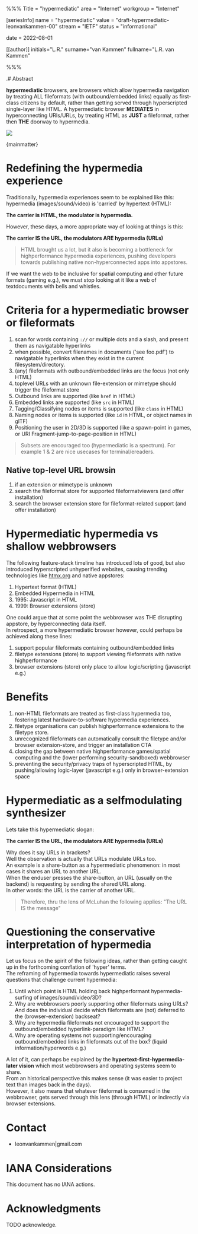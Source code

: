 %%%
Title = "hypermediatic"
area = "Internet"
workgroup = "Internet"

[seriesInfo]
name = "hypermediatic"
value = "draft-hypermediatic-leonvankammen-00"
stream = "IETF"
status = "informational"

date = 2022-08-01 

[[author]]
initials="L.R."
surname="van Kammen"
fullname="L.R. van Kammen"

%%%

<!-- for annotated version see: https://raw.githubusercontent.com/ietf-tools/rfcxml-templates-and-schemas/main/draft-rfcxml-general-template-annotated-00.xml -->

.# Abstract

**hypermediatic** browsers, are browsers which allow hypermedia navigation by treating ALL fileformats (with outbound/embedded links) equally as first-class citizens by default, rather than getting served through hyperscripted single-layer like HTML.
A hypermediatic browser <b>MEDIATES</b> in hyperconnecting URIs/URLs, by treating HTML as **JUST** a fileformat, rather then **THE** doorway to hypermedia.

<img src="droste.jpg" style="max-width:600px"/>

{mainmatter}

# Redefining the hypermedia experience 

Traditionally, hypermedia experiences seem to be explained like this: hypermedia (images/sound/video) is 'carried' by hypertext (HTML):

**The carrier is HTML, the modulator is hypermedia.**

However, these days, a more appropriate way of looking at things is this:

**The carrier IS the URL, the modulators ARE hypermedia (URLs)**

> HTML brought us a lot, but it also is becoming a bottleneck for highperformance hypermedia experiences, pushing developers towards publishing native non-hyperconnected apps into appstores.

If we want the web to be inclusive for spatial computing and other future formats (gaming e.g.), we must stop looking at it like a web of textdocuments with bells and whistles.

# Criteria for a hypermediatic browser or fileformats

1. scan for words containing `://` or multiple dots and a slash, and present them as navigatable hyperlinks
2. when possible, convert filenames in documents ('see foo.pdf') to navigatable hyperlinks when they exist in the current filesystem/directory.
3. (any) fileformats with outbound/embedded links are the focus (not only HTML)
4. toplevel URLs with an unknown file-extension or mimetype should trigger the fileformat store 
5. Outbound links are supported (like `href` in HTML)
6. Embedded links are supported (like `src` in HTML)
7. Tagging/Classifying nodes or items is supported (like `class` in HTML)
8. Naming nodes or items is supported (like `id` in HTML, or object names in glTF)
9. Positioning the user in 2D/3D is supported (like a spawn-point in games, or URI Fragment-jump-to-page-position in HTML)

> Subsets are encouraged too (hypermediatic is a spectrum). For example 1 & 2 are nice usecases for terminal/ereaders.

## Native top-level URL browsin

1. if an extension or mimetype is unknown
1. search the fileformat store for supported fileformatviewers (and offer installation)
1. search the browser extension store for fileformat-related support (and offer installation)


# Hypermediatic hypermedia vs shallow webbrowsers 

The following feature-stack timeline has introduced lots of good, but also introduced hyperscripted unhyperified websites, causing trending technologies like [htmx.org](https://htmx.org) and native appstores:

1. Hypertext format (HTML)
2. Embedded Hypermedia in HTML 
3. 1995: Javascript in HTML 
4. 1999: Browser extensions (store)

One could argue that at some point the webbrowser was THE disrupting appstore, by hyperconnecting data itself.<br>
In retrospect, a more hypermediatic browser however, could perhaps be achieved along these lines:

1. support popular fileformats containing outbound/embedded links
2. filetype extensions (store) to support viewing fileformats with native highperformance 
3. browser extensions (store) only place to allow logic/scripting (javascript e.g.)

# Benefits 

1. non-HTML fileformats are treated as first-class hypermedia too, fostering latest hardware-to-software hypermedia experiences.
2. filetype organisations can publish highperformance extensions to the filetype store.
3. unrecognized fileformats can automatically consult the filetype and/or browser extension-store, and trigger an installation CTA
4. closing the gap between native highperformance games/spatial computing and the (lower performing security-sandboxed) webbrowser
5. preventing the security/privacy traps of hyperscripted HTML, by pushing/allowing logic-layer (javascript e.g.) only in browser-extension space

# Hypermediatic as a selfmodulating synthesizer

Lets take this hypermediatic slogan:

**The carrier IS the URL, the modulators ARE hypermedia (URLs)**

Why does it say URLs in brackets?<br>
Well the observation is actually that URLs modulate URLs too.<br> 
An example is a share-button as a hypermediatic phenomenon: in most cases it shares an URL to another URL.<br>
When the enduser presses the share-button, an URL (usually on the backend) is requesting by sending the shared URL along.<br>
In other words: the URL is the carrier of another URL.<br>

> Therefore, thru the lens of McLuhan the following applies: "The URL IS the message"

# Questioning the conservative interpretation of hypermedia

Let us focus on the spirit of the following ideas, rather than getting caught up in the forthcoming conflation of 'hyper' terms.<br>
The reframing of hypermedia towards hypermediatic raises several questions that challenge current hypermedia:<br>

1. Until which point is HTML holding back highperformant hypermedia-surfing of images/sound/video/3D?
1. Why are webbrowsers poorly supporting other fileformats using URLs? And does the individual decide which fileformats are (not) deferred to the (browser-extension) backseat?
1. Why are hypermedia fileformats not encouraged to support the outbound/embedded hyperlink-paradigm like HTML?
1. Why are operating systems not supporting/encouraging outbound/embedded links in fileformats out of the box? (liquid information/hyperwords e.g.)

A lot of it, can perhaps be explained by the **hypertext-first-hypermedia-later vision** which most webbrowsers and operating systems seem to share.<br>
From an historical perspective this makes sense (it was easier to project text than images back in the days).<br>
However, it also means that whatever fileformat is consumed in the webbrowser, gets served through this lens (through HTML) or indirectly via browser extensions.<br>

# Contact

* leonvankammen|gmail.com

# IANA Considerations

This document has no IANA actions.

# Acknowledgments

TODO acknowledge.
